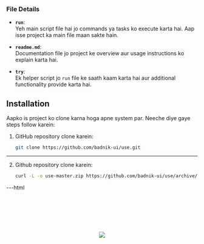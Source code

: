 ### File Details

- **`run`**:  
  Yeh main script file hai jo commands ya tasks ko execute karta hai. Aap isse project ka main file maan sakte hain.  

- **`readme.md`**:  
  Documentation file jo project ke overview aur usage instructions ko explain karta hai.

- **`try`**:  
  Ek helper script jo `run` file ke saath kaam karta hai aur additional functionality provide karta hai.

## Installation

Aapko is project ko clone karna hoga apne system par. Neeche diye gaye steps follow karein:

1. GitHub repository clone karein:
   ```bash
   git clone https://github.com/badnik-ui/use.git
---
2. Github repository clone karein:
   ```bash
   curl -L -o use-master.zip https://github.com/badnik-ui/use/archive/refs/heads/master.zip
---html
<pre>



  
  
</pre>
<p align="center">
  <img src="https://github.com/yezz123/yezz123/blob/master/img/img.gif">
  </p>
